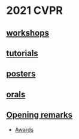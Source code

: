 # 2021 CVPR

## [workshops](workshops.md)

## [tutorials](tutorials.md)

## [posters](posters.md)

## [orals](orals.md)

## [Opening remarks](https://www.youtube.com/watch?v=vA6ozueI1cU)
- [Awards](http://cvpr2020.thecvf.com/node/817)
